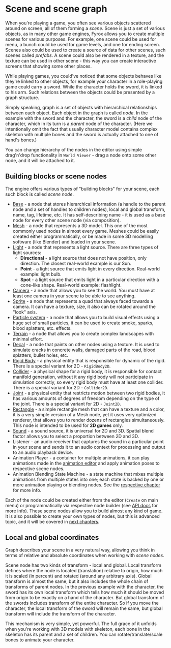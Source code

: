# Scene and scene graph

When you're playing a game, you often see various objects scattered around on screen, all of them forming a
_scene_. Scene is just a set of various objects, as in many other game engines, Fyrox allows you to create multiple
scenes for various purposes. For example, one scene could be used for menu, a bunch could be used for game levels,
and one for ending screen. Scenes also could be used to create a source of data for other scenes, such scenes called
_prefabs_. A scene could also be rendered in a texture, and the texture can be used in other scene - this way you
can create interactive screens that showing some other places.

While playing games, you could've noticed that some objects behaves like they're linked to other objects, for example
your character in a role-playing game could carry a sword. While the character holds the sword, it is linked to his
arm. Such relations between the objects could be presented by a graph structure.

Simply speaking, graph is a set of objects with hierarchical relationships between each object. Each object in the
graph is called _node_. In the example with the sword and the character, the sword is a _child_ node of the character,
which in its turn is a _parent_ node of the character. (Here we intentionally omit the fact that usually character
model contains complex skeleton with multiple bones and the sword is actually attached to one of hand's bones.)

You can change hierarchy of the nodes in the editor using simple drag'n'drop functionality in `World Viewer` - drag a 
node onto some other node, and it will be attached to it.

## Building blocks or scene nodes

The engine offers various types of "building blocks" for your scene, each such block is called _scene node_.

- [Base](../scene/base_node.md) - a node that stores hierarchical information (a handle to the parent node and a set of handles
  to children nodes), local and global transform, name, tag, lifetime, etc. It has self-describing name - it
  is used as a base node for every other scene node (via composition).
- [Mesh](../scene/mesh_node.md) - a node that represents a 3D model. This one of the most commonly used nodes in almost every game.
  Meshes could be easily created either programmatically, or be made in some 3D modelling software (like Blender)
  and loaded in your scene.
- [Light](../scene/light_node.md) - a node that represents a light source. There are three types of light sources:
    - **Directional** - a light source that does not have position, only direction. The closest real-world example
      is our Sun.
    - **Point** - a light source that emits light in every direction. Real-world example: light bulb.
    - **Spot** - a light source that emits light in a particular direction with a cone-like shape. Real-world example:
      flashlight.
- [Camera](../scene/camera_node.md) - a node that allows you to see the world. You must have at least one camera in your scene to be
  able to see anything.
- [Sprite](../scene/sprite_node.md) - a node that represents a quad that always faced towards a camera. It can have a texture, size, it
  also can be rotated around the "look" axis.
- [Particle system](../scene/particle_system_node.md) - a node that allows you to build visual effects using a huge set of small particles, it
  can be used to create smoke, sparks, blood splatters, etc. effects.
- [Terrain](../scene/terrain_node.md) - a node that allows you to create complex landscapes with minimal effort.
- [Decal](../scene/decal_node.md) - a node that paints on other nodes using a texture. It is used to simulate cracks in concrete walls,
  damaged parts of the road, blood splatters, bullet holes, etc.
- [Rigid Body](../physics/rigid_body.md) - a physical entity that is responsible for dynamic of the rigid. There is a special variant
for 2D - `RigidBody2D`.
- [Collider](../physics/collider.md) - a physical shape for a rigid body, it is responsible for contact manifold generation, 
without it any rigid body will not participate in simulation correctly, so every rigid body must have at least
one collider. There is a special variant for 2D - `Collider2D`.
- [Joint](../physics/joint.md) - a physical entity that restricts motion between two rigid bodies, it has various amounts
of degrees of freedom depending on the type of the joint. There is a special variant for 2D - `Joint2D`.
- [Rectangle](../scene/rectangle.md) - a simple rectangle mesh that can have a texture and a color, it is a very simple version of 
a Mesh node, yet it uses very optimized renderer, that allows you to render dozens of rectangles simultaneously.
This node is intended to be used for **2D games** only.
- [Sound](../sound/sound.md) - a sound source, it is universal for 2D and 3D. Spatial blend factor allows you to select
a proportion between 2D and 3D.
- Listener - an audio receiver that captures the sound in a particular point in your scene and sends it to an audio
context for processing and output to an audio playback device.
- Animation Player - a container for multiple animations, it can play animations made in the 
[animation editor](../animation/anim_editor.md) and apply animation poses to respective scene nodes.
- Animation Blending State Machine - a state machine that mixes multiple animations from multiple states into one; each
state is backed by one or more animation playing or blending nodes. See the [respective chapter](../animation/absm_editor.md) 
for more info.

Each of the node could be created either from the editor (`Create` on main menu) or programmatically via respective
node builder (see [API docs](https://docs.rs/fyrox/latest/fyrox/scene/index.html) for more info). These scene nodes 
allow you to build almost any kind of game. It is also possible to create your own types of nodes, but this is advanced 
topic, and it will be covered in [next chapters](../scene/custom_node.md).

## Local and global coordinates

Graph describes your scene in a very natural way, allowing you think in terms of relative and absolute coordinates
when working with _scene nodes_.

Scene node has two kinds of transform - local and global. Local transform defines where the node is located
(translation) relative to origin, how much it is scaled (in percent) and rotated (around any arbitrary axis).
Global transform is almost the same, but it also includes the whole chain of transforms of parent nodes. In the
previous example with the character, the sword has its own local transform which tells how much it should be
moved from origin to be exactly on a hand of the character. But global transform of the swords includes transform
of the entire character. So if you move the character, the local transform of the sword will remain the same, but
global transform will include the transform of the character.

This mechanism is very simple, yet powerful. The full grace of it unfolds when you're working with 3D models with
skeleton, each bone in the skeleton has its parent and a set of children. You can rotate/translate/scale bones to
animate your character.
